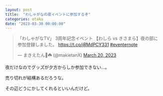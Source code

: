 ```yaml
---
layout: post
title:  "わしゃがなの夜イベントに参加するぞ"
categories: otaku
date: "2023-03-30 00:00:00"
---
```



<blockquote class="twitter-tweet tw-align-center"><p lang="ja" dir="ltr">「わしゃがなTV」 3周年記念イベント 【わしら vs きさまら】夜の部に参加登録しました。 <a href="https://t.co/jRMdPCY331">https://t.co/jRMdPCY331</a> <a href="https://twitter.com/hashtag/eventernote?src=hash&amp;ref_src=twsrc%5Etfw">#eventernote</a></p>&mdash; まきえたん🥦☘️ (@makietanX) <a href="https://twitter.com/makietanX/status/1637734326661173248?ref_src=twsrc%5Etfw">March 20, 2023</a></blockquote> <script async src="https://platform.twitter.com/widgets.js" charset="utf-8"></script>


夜だけなのでグッズが夕方からしか参加できない...。

売り切れが結構あるだろうな。

その辺どうにかしてくれるといいんだけど。

